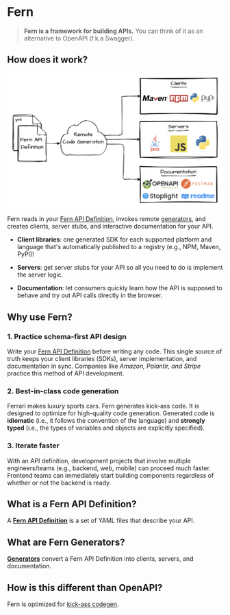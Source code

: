 # Fern

> **Fern is a framework for building APIs.** You can think of it as an alternative to OpenAPI (f.k.a Swagger).

## How does it work?

![Overview diagram](assets/diagrams/overview-diagram.png)

Fern reads in your [Fern API Definition](#what-is-a-fern-api-definition), invokes remote [generators](#what-are-fern-generators), and creates clients, server stubs, and interactive documentation for your API.

- **Client libraries**: one generated SDK for each supported platform and language that's automatically published to a registry (e.g., NPM, Maven, PyPI)!

- **Servers**: get server stubs for your API so all you need to do is implement the server logic.

- **Documentation**: let consumers quickly learn how the API is supposed to behave and try out API calls directly in the browser.

## Why use Fern?

### 1. Practice schema-first API design

Write your [Fern API Definition](#what-is-a-fern-api-definition) before writing any code. This single source of truth keeps your client libraries (SDKs), server implementation, and documentation in sync. Companies like _Amazon, Palantir, and Stripe_ practice this method of API development.

### 2. Best-in-class code generation

Ferrari makes luxury sports cars. Fern generates kick-ass code. It is designed to optimize for high-quality code generation. Generated code is **idiomatic** (i.e., it follows the convention of the language) and **strongly typed** (i.e., the types of variables and objects are explicitly specified).

### 3. Iterate faster

With an API definition, development projects that involve multiple engineers/teams (e.g., backend, web, mobile) can proceed much faster. Frontend teams can immediately start building components regardless of whether or not the backend is ready.

## What is a Fern API Definition?

A [**Fern API Definition**](../markdown_files/definition.md#what-is-a-fern-api-definition) is a set of YAML files that describe your API.

## What are Fern Generators?

[**Generators**](../markdown_files/generators.md) convert a Fern API Definition into clients, servers, and documentation.

## How is this different than OpenAPI?

Fern is optimized for [kick-ass codegen](../markdown_files/faq.md#_1-how-is-fern-different-than-openapi-fka-swagger).
